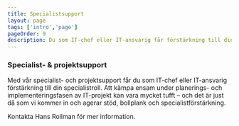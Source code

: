 ```yaml
---
title: Specialistsupport
layout: page
tags: ['intro','page']
pageOrder: 9
description: Du som IT-chef eller IT-ansvarig får förstärkning till din specialistroll.
---
```


### Specialist- & projektsupport

Med vår specialist- och projektsupport får du som IT-chef eller IT-ansvarig förstärkning till din specialistroll. 
Att kämpa ensam under planerings- och implementeringsfasen av IT-projekt kan vara mycket tufft – och det är just då som vi kommer in och agerar stöd, bollplank och specialistförstärkning.

Kontakta Hans Rollman för mer information.

